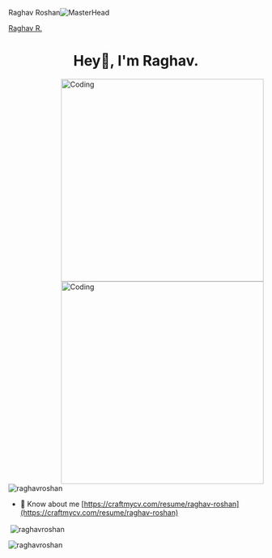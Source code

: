 Raghav Roshan![MasterHead](https://raw.githubusercontent.com/simon-zerisenay/simon-zerisenay/main/work.gif)
<div class="badge-base LI-profile-badge" data-locale="en_US" data-size="medium" data-theme="light" data-type="VERTICAL" data-vanity="raghavroshan" data-version="v1"><a class="badge-base__link LI-simple-link" href="https://in.linkedin.com/in/raghavroshan?trk=profile-badge">Raghav R.</a></div>
              
<h1 align="center">Hey👋, I'm Raghav.</h1>

<img align="right" alt="Coding" width="400" src="https://media1.tenor.com/images/6f255b66b47146150a6aa56e01486184/tenor.gif?itemid=17190101">
<img align="right" alt="Coding" width="400" src="https://github.com/raghavroshan/raghavroshan/assets/154791355/21530bfe-8c0f-43fd-928b-e355938db49f">

<p align="left"> <img src="https://komarev.com/ghpvc/?username=raghavroshan&label=Profile%20views&color=0e75b6&style=flat" alt="raghavroshan" /> </p>

- 📄 Know about me [https://craftmycv.com/resume/raghav-roshan](https://craftmycv.com/resume/raghav-roshan)

  





<p>&nbsp;<img align="center" src="https://github-readme-stats.vercel.app/api?username=raghavroshan&show_icons=true&locale=en" alt="raghavroshan" /></p>

<p><img align="center" src="https://github-readme-streak-stats.herokuapp.com/?user=raghavroshan&" alt="raghavroshan" /></p>
